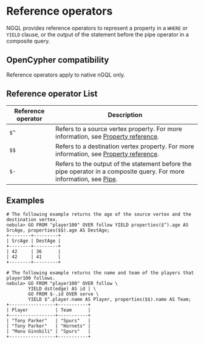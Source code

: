 # Reference operators

NGQL provides reference operators to represent a property in a `WHERE` or `YIELD` clause, or the output of the statement before the pipe operator in a composite query.

## OpenCypher compatibility

Reference operators apply to native nGQL only.

## Reference operator List

| Reference operator | Description                                                                                                                                           |
|--------------------|-------------------------------------------------------------------------------------------------------------------------------------------------------|
| `$^`               | Refers to a source vertex property. For more information, see [Property reference](../4.variable-and-composite-queries/3.property-reference.md).      |
| `$$`               | Refers to a destination vertex property. For more information, see [Property reference](../4.variable-and-composite-queries/3.property-reference.md). |
| `$-`               | Refers to the output of the statement before the pipe operator in a composite query. For more information, see [Pipe](4.pipe.md).                     |

## Examples

```ngql
# The following example returns the age of the source vertex and the destination vertex.
nebula> GO FROM "player100" OVER follow YIELD properties($^).age AS SrcAge, properties($$).age AS DestAge;
+--------+---------+
| SrcAge | DestAge |
+--------+---------+
| 42     | 36      |
| 42     | 41      |
+--------+---------+

# The following example returns the name and team of the players that player100 follows.
nebula> GO FROM "player100" OVER follow \
        YIELD dst(edge) AS id | \
        GO FROM $-.id OVER serve \
        YIELD $^.player.name AS Player, properties($$).name AS Team;
+-----------------+-----------+
| Player          | Team      |
+-----------------+-----------+
| "Tony Parker"   | "Spurs"   |
| "Tony Parker"   | "Hornets" |
| "Manu Ginobili" | "Spurs"   |
+-----------------+-----------+
```
